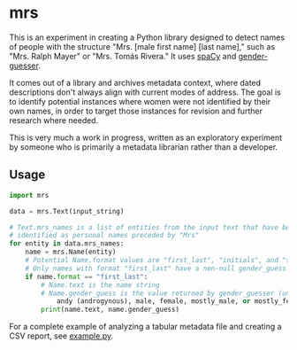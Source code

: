 # mrs

This is an experiment in creating a Python library designed to detect names of people with the structure "Mrs. \[male first name\] \[last name\]," such as "Mrs. Ralph Mayer" or "Mrs. Tomás Rivera." It uses [spaCy](https://spacy.io/) and [gender-guesser](https://pypi.org/project/gender-guesser/). 

It comes out of a library and archives metadata context, where dated descriptions don't always align with current modes of address. The goal is to identify potential instances where women were not identified by their own names, in order to target those instances for revision and further research where needed. 

This is very much a work in progress, written as an exploratory experiment by someone who is primarily a metadata librarian rather than a developer.

## Usage
```python
import mrs

data = mrs.Text(input_string)

# Text.mrs_names is a list of entities from the input text that have been
# identified as personal names preceded by "Mrs"
for entity in data.mrs_names:
    name = mrs.Name(entity)
    # Potential Name.format values are "first_last", "initials", and "surname_only"
    # Only names with format "first_last" have a non-null gender_guess value
    if name.format == "first_last":
    	# Name.text is the name string
    	# Name.gender_guess is the value returned by gender_guesser (unknown (name not found),
            andy (androgynous), male, female, mostly_male, or mostly_female)
    	print(name.text, name.gender_guess)

```
For a complete example of analyzing a tabular metadata file and creating a CSV report, see [example.py](https://github.com/ngeraci/mrs_names/blob/master/example.py).